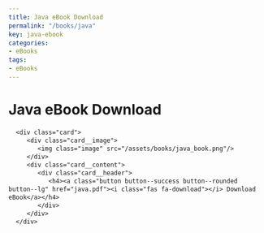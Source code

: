 ```yaml
---
title: Java eBook Download
permalink: "/books/java"
key: java-ebook
categories:
- eBooks
tags:
- eBooks
---
```



# Java eBook Download

<div class="grid">
   <div class="cell cell--4"></div>
   <div class="cell cell--4">
   
   
      <div class="card">
         <div class="card__image">
            <img class="image" src="/assets/books/java_book.png"/>
         </div>
         <div class="card__content">
            <div class="card__header">
               <h4><a class="button button--success button--rounded button--lg" href="java.pdf"><i class="fas fa-download"></i> Download eBook</a></h4>
            </div>
         </div>
      </div>
   </div>
   
   
   <div class="cell cell--4"></div>
</div>